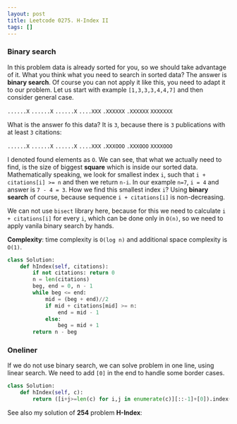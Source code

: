 ```yaml
---
layout: post
title: Leetcode 0275. H-Index II
tags: []
---
```


### Binary search
In this problem data is already sorted for you, so we should take advantage of it. What you think what you need to search in sorted data? The answer is **binary search**. Of course you can not apply it like this, you need to adapt it to our problem. Let us start with example `[1,3,3,3,4,4,7]` and then consider general case. 

`......X`
`......X`
`......X`
`....XXX`
`.XXXXXX`
`.XXXXXX`
`XXXXXXX`

What is the answer fo this data? It is `3`, because there is `3` publications with at least `3` citations:

`......X`
`......X`
`......X`
`....XXX`
`.XXXOOO`
`.XXXOOO`
`XXXXOOO`

I denoted found elements as `O`. We can see, that what we actually need to find, is the size of biggest **square** which is inside our sorted data. Mathematically speaking, we look for smallest index `i`, such that `i + citations[i] >= n` and then we return `n-i`. In our example `n=7`, `i = 4` and answer is `7 - 4 = 3`. How we find this smallest index `i`? Using **binary search** of course, because sequence `i + citations[i]` is non-decreasing.

We can not use `bisect` library here, because for this we need to calculate `i + citations[i]` for every `i`, which can be done only in `O(n)`, so we need to apply vanila binary search by hands.

**Complexity**: time complexity is `O(log n)` and additional space complexity is `O(1)`.

```python
class Solution:
    def hIndex(self, citations):
        if not citations: return 0
        n = len(citations)
        beg, end = 0, n - 1
        while beg <= end:
            mid = (beg + end)//2
            if mid + citations[mid] >= n:
                end = mid - 1
            else:
                beg = mid + 1                
        return n - beg
```

### Oneliner 

If we do not use binary search, we can solve problem in one line, using linear search. We need to add `[0]` in the end to handle some border cases.

```python
class Solution:
    def hIndex(self, c):
        return ([i+j>=len(c) for i,j in enumerate(c)][::-1]+[0]).index(0)
```

See also my solution of **254** problem **H-Index**:
